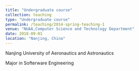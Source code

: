 ```yaml
---
title: "Undergraduate course"
collection: teaching
type: "Undergraduate course"
permalink: /teaching/2014-spring-teaching-1
venue: "NUAA,Computer Science and Technology Department"
date: 2018-09-01
location: "Nanjing, China"
---
```


Nanjing University of Aeronautics and Astronautics

Major in Softerware Engineering
